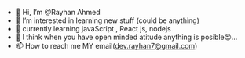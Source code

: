 - 👋 Hi, I’m @Rayhan Ahmed
- 👀 I’m interested in learning new stuff (could be anything)
- 🌱 currently learning javaScript , React js, nodejs
- 💞️ I think when you have open minded atitude anything is posible😍...
- 📫 How to reach me MY email(dev.rayhan7@gmail.com)

<!---
Rayhan-Ahmed-7/Rayhan-Ahmed-7 is a ✨ special ✨ repository because its `README.md` (this file) appears on your GitHub profile.
You can click the Preview link to take a look at your changes.
--->
